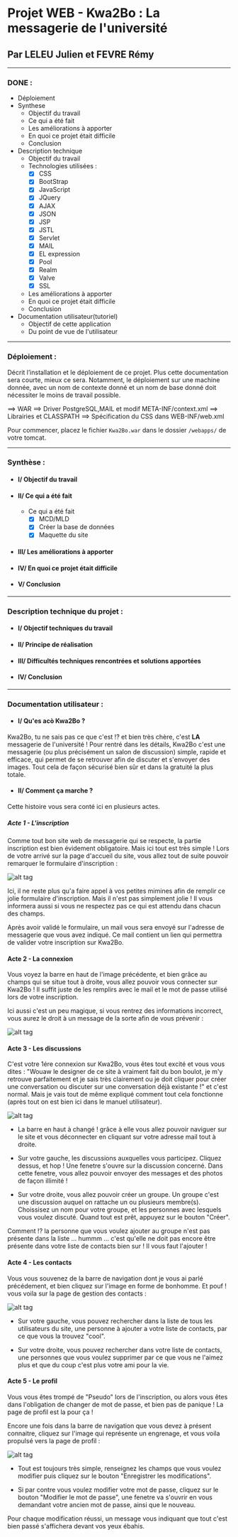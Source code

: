# Projet WEB - Kwa2Bo : La messagerie de l'université
## Par LELEU Julien et FEVRE Rémy
---

### DONE :
- Déploiement
- Synthese
  - Objectif du travail
  - Ce qui a été fait
  - Les améliorations à apporter
  - En quoi ce projet était difficile
  - Conclusion
- Description technique
  - Objectif du travail
  - Technologies utilisées :
      - [x] CSS
      - [x] BootStrap
      - [x] JavaScript
      - [x] JQuery
      - [x] AJAX
      - [x] JSON
      - [x] JSP
      - [x] JSTL
      - [x] Servlet
      - [x] MAIL
      - [x] EL expression
      - [x] Pool
      - [x] Realm
      - [x] Valve
      - [x] SSL
  - Les améliorations à apporter
  - En quoi ce projet était difficile
  - Conclusion
- Documentation utilisateur(tutoriel)
  - Objectif de cette application
  - Du point de vue de l'utilisateur

---

### Déploiement :

Décrit l’installation et le déploiement de ce projet. Plus cette documentation sera courte, mieux
ce sera. Notamment, le déploiement sur une machine donnée, avec un nom de contexte donné et un nom de
base donné doit nécessiter le moins de travail possible.

==> WAR
==> Driver PostgreSQL,MAIL et modif META-INF/context.xml
==> Librairies et CLASSPATH
==> Spécification du CSS dans WEB-INF/web.xml

Pour commencer, placez le fichier `Kwa2Bo.war` dans le dossier `/webapps/` de votre tomcat.


---

### Synthèse :

- #### I/ Objectif du travail

- #### II/ Ce qui a été fait
  - Ce qui a été fait
    - [x] MCD/MLD
    - [x] Créer la base de données
    - [x] Maquette du site

- #### III/ Les améliorations à apporter

- #### IV/ En quoi ce projet était difficile

- #### V/ Conclusion

---

### Description technique du projet :

- #### I/ Objectif techniques du travail

- #### II/ Principe de réalisation

- #### III/ Difficultés techniques rencontrées et solutions apportées

- #### IV/ Conclusion

---

### Documentation utilisateur :

- #### I/ Qu'es acò Kwa2Bo ?

Kwa2Bo, tu ne sais pas ce que c'est !? et bien très chère, c'est **LA** messagerie de l'université !
Pour rentré dans les détails, Kwa2Bo c'est une messagerie (ou plus précisément un salon de discussion) simple, rapide et efficace, qui permet de se retrouver afin de discuter et s'envoyer des images. Tout cela de façon sécurisé bien sûr et dans la gratuité la plus totale.

- #### II/ Comment ça marche ?

Cette histoire vous sera conté ici en plusieurs actes.

##### Acte 1 - L'inscription

Comme tout bon site web de messagerie qui se respecte, la partie inscription est bien évidement obligatoire. Mais ici tout est très simple ! Lors de votre arrivé sur la page d'accueil du site, vous allez tout de suite pouvoir remarquer le formulaire d'inscription :

![alt tag](https://raw.githubusercontent.com/rfevre/Kwa2Bo/master/docs/screen/Accueil_Kwa2Bo.png)

Ici, il ne reste plus qu'a faire appel à vos petites mimines afin de remplir ce jolie formulaire d'inscription. Mais il n'est pas simplement jolie ! Il vous informera aussi si vous ne respectez pas ce qui est attendu dans chacun des champs.

Après avoir validé le formulaire, un mail vous sera envoyé sur l'adresse de messagerie que vous avez indiqué. Ce mail contient un lien qui permettra de valider votre inscription sur Kwa2Bo.

#### Acte 2 - La connexion

Vous voyez la barre en haut de l'image précédente, et bien grâce au champs qui se situe tout à droite, vous allez pouvoir vous connecter sur Kwa2Bo ! Il suffit juste de les remplirs avec le mail et le mot de passe utilisé lors de votre inscription.

Ici aussi c'est un peu magique, si vous rentrez des informations incorrect, vous aurez le droit à un message de la sorte afin de vous prévenir :

![alt tag](https://raw.githubusercontent.com/rfevre/Kwa2Bo/master/docs/screen/Login_Kwa2Bo.png)

#### Acte 3 - Les discussions

C'est votre 1ére connexion sur Kwa2Bo, vous êtes tout excité et vous vous dites : "Wouaw le designer de ce site à vraiment fait du bon boulot, je m'y retrouve parfaitement et je sais très clairement ou je doit cliquer pour créer une conversation ou discuter sur une conversation déjà existante !" et c'est normal. Mais je vais tout de même expliqué comment tout cela fonctionne (après tout on est bien ici dans le manuel utilisateur).

![alt tag](https://raw.githubusercontent.com/rfevre/Kwa2Bo/master/docs/screen/Discussion_Kwa2Bo.png)

- La barre en haut à changé ! grâce à elle vous allez pouvoir naviguer sur le site et vous déconnecter en cliquant sur votre adresse mail tout à   droite.

- Sur votre gauche, les discussions auxquelles vous participez. Cliquez dessus, et hop ! Une fenetre s'ouvre sur la discussion concerné. Dans cette fenetre, vous allez pouvoir envoyer des messages et des photos de façon illimité !

- Sur votre droite, vous allez pouvoir créer un groupe. Un groupe c'est une discussion auquel on rattache un ou plusieurs membre(s). Choissisez un nom pour votre groupe, et les personnes avec lesquels vous voulez discuté. Quand tout est prêt, appuyez sur le bouton "Créer".

Comment !? la personne que vous voulez ajouter au groupe n'est pas présente dans la liste ... hummm ... c'est qu'elle ne doit pas encore être présente dans votre liste de contacts bien sur ! Il vous faut l'ajouter !

#### Acte 4 - Les contacts

Vous vous souvenez de la barre de navigation dont je vous ai parlé précédement, et bien cliquez sur l'image en forme de bonhomme. Et pouf ! vous voila sur la page de gestion des contacts :

![alt tag](https://raw.githubusercontent.com/rfevre/Kwa2Bo/master/docs/screen/Contacts_Kwa2Bo.png)

- Sur votre gauche, vous pouvez rechercher dans la liste de tous les utilisateurs du site, une personne à ajouter a votre liste de contacts, par ce que vous la trouvez "cool".

- Sur votre droite, vous pouvez rechercher dans votre liste de contacts, une personnes que vous voulez supprimer par ce que vous ne l'aimez plus et que du coup c'est plus votre ami pour la vie.

#### Acte 5 - Le profil

Vous vous êtes trompé de "Pseudo" lors de l'inscription, ou alors vous êtes dans l'obligation de changer de mot de passe, et bien pas de panique ! La page de profil est la pour ça !

Encore une fois dans la barre de navigation que vous devez à présent connaitre, cliquez sur l'image qui représente un engrenage, et vous voila propulsé vers la page de profil :

![alt tag](https://raw.githubusercontent.com/rfevre/Kwa2Bo/master/docs/screen/Profil_Kwa2Bo.png)

- Tout est toujours très simple, renseignez les champs que vous voulez modifier puis cliquez sur le bouton "Enregistrer les modifications".

- Si par contre vous voulez modifier votre mot de passe, cliquez sur le bouton "Modifier le mot de passe", une fenetre va s'ouvrir en vous demandant votre ancien mot de passe, ainsi que le nouveau.

Pour chaque modification réussi, un message vous indiquant que tout c'est bien passé s'affichera devant vos yeux ébahis.
